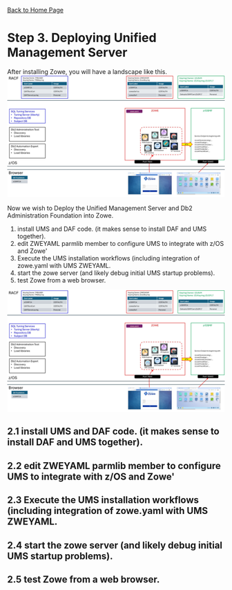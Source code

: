 [Back to Home Page](https://github.com/zeditor01/zowe_db2_tools/tree/main)

# Step 3. Deploying Unified Management Server

After installing Zowe, you will have a landscape like this.
![stage2](/images/zowestage2.jpg)

Now we wish to Deploy the Unified Management Server and Db2 Administration Foundation into Zowe.
1. install UMS and DAF code. (it makes sense to install DAF and UMS together).
2. edit ZWEYAML parmlib member to configure UMS to integrate with z/OS and Zowe'
3. Execute the UMS installation workflows (including integration of zowe.yaml with UMS ZWEYAML.
4. start the zowe server (and likely debug initial UMS startup problems).
6. test Zowe from a web browser.
   
![stage2](/images/zowestage2.jpg)



## 2.1 install UMS and DAF code. (it makes sense to install DAF and UMS together).




## 2.2 edit ZWEYAML parmlib member to configure UMS to integrate with z/OS and Zowe'




## 2.3 Execute the UMS installation workflows (including integration of zowe.yaml with UMS ZWEYAML.




## 2.4 start the zowe server (and likely debug initial UMS startup problems).



## 2.5 test Zowe from a web browser.



